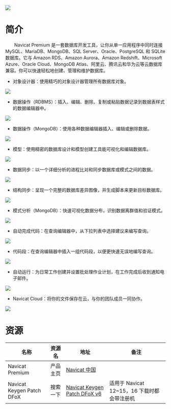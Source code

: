 ![](https://www.navicat.com.cn/images/product_screenshot/02.Product_01_Premium_Windows_01_Mainscreen_CN.png)

# 简介

　　Navicat Premium 是一套数据库开发工具，让你从单一应用程序中同时连接 MySQL、MariaDB、MongoDB、SQL Server、Oracle、PostgreSQL 和 SQLite 数据库。它与 Amazon RDS、Amazon Aurora、Amazon Redshift、Microsoft Azure、Oracle Cloud、MongoDB Atlas、阿里云、腾讯云和华为云等云数据库兼容。你可以快速轻松地创建、管理和维护数据库。

* 对象设计器：使用精巧的对象设计器管理所有数据库对象。

![](https://www.navicat.com.cn/images/product_screenshot/02.Product_01_Premium_Windows_02_ObjectDesign_CN.png)

* 数据操作（RDBMS）：插入、编辑、删除、复制或粘贴数据记录到数据表样式的数据编辑器中。

![](https://www.navicat.com.cn/images/product_screenshot/02.Product_01_Premium_Windows_03_DataManipulation_CN.png)

* 数据操作（MongoDB）：使用各种数据编辑器插入、编辑或删除数据。

![](https://www.navicat.com.cn/images/product_screenshot/02.Product_01_Premium_Windows_11_DataManipulation_MongoDB_CN.png)

* 模型：使用精密的数据库设计和模型创建工具能可视化和编辑数据库。

![](https://www.navicat.com.cn/images/product_screenshot/02.Product_01_Premium_Windows_04_Modeling_CN.png)

* 数据同步：以一个详细分析的进程比对和同步数据库或模式之间的数据。

![](https://www.navicat.com.cn/images/product_screenshot/02.Product_01_Premium_Windows_05_DataSync_CN.png)

* 结构同步：呈现一个完整的数据库差异图像，并生成脚本来更新目标数据库。

![](https://www.navicat.com.cn/images/product_screenshot/02.Product_01_Premium_Windows_06_StructureSync_CN.png)

* 模式分析（MongoDB）：快速可视化数据分布，识别数据离群值和验证模式。

![](https://www.navicat.com.cn/images/product_screenshot/02.Product_01_Premium_Windows_12_SchemaAnalysis_CN.png)

* 自动完成代码：在查询编辑器中，从下拉列表中选择建议来编写查询。

![](https://www.navicat.com.cn/images/product_screenshot/02.Product_01_Premium_Windows_07_CodeCompletion_CN.png)

* 代码段：在查询编辑器中插入一组代码段，以便更快速无误地编写查询。

![](https://www.navicat.com.cn/images/product_screenshot/02.Product_01_Premium_Windows_08_CodeSnippet_CN.png)

* 自动运行：为日常工作创建并设置批处理作业计划，在工作完成后收到通知电子邮件。

![](https://www.navicat.com.cn/images/product_screenshot/02.Product_01_Premium_Windows_09_Automation_CN.png)

* Navicat Cloud：将你的文件保存在云，与你的团队成员一同协作。

![](https://www.navicat.com.cn/images/product_screenshot/02.Product_01_Premium_Windows_10_NavicatCloud_CN.png)

# 资源

|名称|资源名|地址|备注|
|---|---|---|---|
|Navicat Premium|产品主页|[Navicat 中国](https://www.navicat.com.cn/products/navicat-premium)||
|Navicat Keygen Patch DFoX|搜索一下|[Navicat Keygen Patch DFoX v6](https://www.baidu.com/s?wd=Navicat+Keygen+Patch+DFoX+v6)|适用于 Navicat 12~15，16 下载时都会带注册机|
